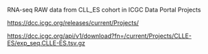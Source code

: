 RNA-seq RAW data from CLL_ES cohort in ICGC Data Portal Projects

https://dcc.icgc.org/releases/current/Projects/

https://dcc.icgc.org/api/v1/download?fn=/current/Projects/CLLE-ES/exp_seq.CLLE-ES.tsv.gz